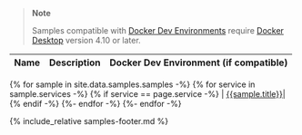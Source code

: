 > **Note**
>
> Samples compatible with [Docker Dev Environments](/desktop/dev-environments/) require [Docker Desktop](/get-docker/) version 4.10 or later.

| Name | Description | Docker Dev Environment (if compatible) |
| ---- | ----------- | -------------------------------------- |
{% for sample in site.data.samples.samples -%}
{% for service in sample.services -%}
{% if service == page.service -%}
| [{{sample.title}}]({{sample.url}})|
{% endif -%}
{%- endfor -%}
{%- endfor -%}

{% include_relative samples-footer.md %}
